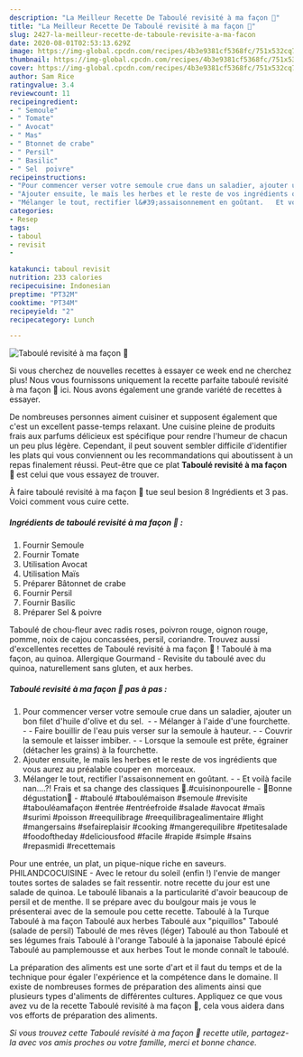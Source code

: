 ```yaml
---
description: "La Meilleur Recette De Taboulé revisité à ma façon 🥄"
title: "La Meilleur Recette De Taboulé revisité à ma façon 🥄"
slug: 2427-la-meilleur-recette-de-taboule-revisite-a-ma-facon
date: 2020-08-01T02:53:13.629Z
image: https://img-global.cpcdn.com/recipes/4b3e9381cf5368fc/751x532cq70/taboule-revisite-a-ma-facon-🥄-photo-principale-de-la-recette.jpg
thumbnail: https://img-global.cpcdn.com/recipes/4b3e9381cf5368fc/751x532cq70/taboule-revisite-a-ma-facon-🥄-photo-principale-de-la-recette.jpg
cover: https://img-global.cpcdn.com/recipes/4b3e9381cf5368fc/751x532cq70/taboule-revisite-a-ma-facon-🥄-photo-principale-de-la-recette.jpg
author: Sam Rice
ratingvalue: 3.4
reviewcount: 11
recipeingredient:
- " Semoule"
- " Tomate"
- " Avocat"
- " Mas"
- " Btonnet de crabe"
- " Persil"
- " Basilic"
- " Sel  poivre"
recipeinstructions:
- "Pour commencer verser votre semoule crue dans un saladier, ajouter un bon filet d&#39;huile d&#39;olive et du sel.    Mélanger à l&#39;aide d&#39;une fourchette.   Faire bouillir de l&#39;eau puis verser sur la semoule à hauteur.   Couvrir la semoule et laisser imbiber.  Lorsque la semoule est prête, égrainer (détacher les grains) à la fourchette."
- "Ajouter ensuite, le maïs les herbes et le reste de vos ingrédients que vous aurez au préalable couper en  morceaux."
- "Mélanger le tout, rectifier l&#39;assaisonnement en goûtant.   Et voilà facile nan....?! Frais et sa change des classiques 🤩.#cuisinonpourelle 🌸Bonne dégustation🌸 #taboulé #taboulémaison #semoule #revisite #tabouléamafaçon #entrée #entréefroide #salade #avocat #maïs #surimi #poisson #reequilibrage #reequilibragealimentaire #light #mangersains #sefaireplaisir #cooking #mangerequilibre #petitesalade #foodoftheday #deliciousfood #facile #rapide #simple #sains #repasmidi #recettemais"
categories:
- Resep
tags:
- taboul
- revisit
- 

katakunci: taboul revisit  
nutrition: 233 calories
recipecuisine: Indonesian
preptime: "PT32M"
cooktime: "PT34M"
recipeyield: "2"
recipecategory: Lunch

---
```



![Taboulé revisité à ma façon 🥄](https://img-global.cpcdn.com/recipes/4b3e9381cf5368fc/751x532cq70/taboule-revisite-a-ma-facon-🥄-photo-principale-de-la-recette.jpg)

Si vous cherchez de nouvelles recettes à essayer ce week end ne cherchez plus! Nous vous fournissons uniquement la recette parfaite taboulé revisité à ma façon 🥄 ici. Nous avons également une grande variété de recettes à essayer.

De nombreuses personnes aiment cuisiner et supposent également que c'est un excellent passe-temps relaxant. Une cuisine pleine de produits frais aux parfums délicieux est spécifique pour rendre l'humeur de chacun un peu plus légère. Cependant, il peut souvent sembler difficile d'identifier les plats qui vous conviennent ou les recommandations qui aboutissent à un repas finalement réussi. Peut-être que ce plat <strong> Taboulé revisité à ma façon 🥄 </strong> est celui que vous essayez de trouver.

<!--inarticleads1-->

À faire taboulé revisité à ma façon 🥄 tue seul besion 8 Ingrédients et 3 pas. Voici comment vous cuire cette.

##### Ingrédients de taboulé revisité à ma façon 🥄 :

1. Fournir  Semoule
1. Fournir  Tomate
1. Utilisation  Avocat
1. Utilisation  Maïs
1. Préparer  Bâtonnet de crabe
1. Fournir  Persil
1. Fournir  Basilic
1. Préparer  Sel &amp; poivre


Taboulé de chou-fleur avec radis roses, poivron rouge, oignon rouge, pomme, noix de cajou concassées, persil, coriandre. Trouvez aussi d&#39;excellentes recettes de Taboulé revisité à ma façon 🥄 ! Taboulé à ma façon, au quinoa. Allergique Gourmand - Revisite du taboulé avec du quinoa, naturellement sans gluten, et aux herbes. 

<!--inarticleads2-->

##### Taboulé revisité à ma façon 🥄 pas à pas :

1. Pour commencer verser votre semoule crue dans un saladier, ajouter un bon filet d&#39;huile d&#39;olive et du sel.   -  - Mélanger à l&#39;aide d&#39;une fourchette.  -  - Faire bouillir de l&#39;eau puis verser sur la semoule à hauteur.  -  - Couvrir la semoule et laisser imbiber. -  - Lorsque la semoule est prête, égrainer (détacher les grains) à la fourchette.
1. Ajouter ensuite, le maïs les herbes et le reste de vos ingrédients que vous aurez au préalable couper en  morceaux.
1. Mélanger le tout, rectifier l&#39;assaisonnement en goûtant.  -  - Et voilà facile nan....?! Frais et sa change des classiques 🤩.#cuisinonpourelle - 🌸Bonne dégustation🌸 - #taboulé #taboulémaison #semoule #revisite #tabouléamafaçon #entrée #entréefroide #salade #avocat #maïs #surimi #poisson #reequilibrage #reequilibragealimentaire #light #mangersains #sefaireplaisir #cooking #mangerequilibre #petitesalade #foodoftheday #deliciousfood #facile #rapide #simple #sains #repasmidi #recettemais


Pour une entrée, un plat, un pique-nique riche en saveurs. PHILANDCOCUISINE - Avec le retour du soleil (enfin !) l&#39;envie de manger toutes sortes de salades se fait ressentir. notre recette du jour est une salade de quinoa. Le taboulé libanais a la particularité d&#39;avoir beaucoup de persil et de menthe. Il se prépare avec du boulgour mais je vous le présenterai avec de la semoule pou cette recette. Taboulé à la Turque Taboulé à ma façon Taboulé aux herbes Taboulé aux &#34;piquillos&#34; Taboulé (salade de persil) Taboulé de mes rêves (léger) Taboulé au thon Taboulé et ses légumes frais Taboulé à l&#39;orange Taboulé à la japonaise Taboulé épicé Taboulé au pamplemousse et aux herbes Tout le monde connaît le taboulé. 

<!--inarticleads1-->

<p>
La préparation des aliments est une sorte d'art et il faut du temps et de la technique pour égaler l'expérience et la compétence dans le domaine. Il existe de nombreuses formes de préparation des aliments ainsi que plusieurs types d'aliments de différentes cultures. Appliquez ce que vous avez vu de la recette Taboulé revisité à ma façon 🥄, cela vous aidera dans vos efforts de préparation des aliments.
</p>

<p>
<i>Si vous trouvez cette Taboulé revisité à ma façon 🥄 recette utile, partagez-la avec vos amis proches ou votre famille, merci et bonne chance.</i>
</p>

